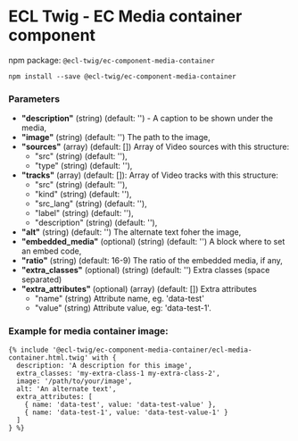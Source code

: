 # ECL Twig - EC Media container component

npm package: `@ecl-twig/ec-component-media-container`

```shell
npm install --save @ecl-twig/ec-component-media-container
```

### Parameters

- **"description"** (string) (default: '') - A caption to be shown under the media,
- **"image"** (string) (default: '') The path to the image,
- **"sources"** (array) (default: []) Array of Video sources with this structure:
  - "src" (string) (default: ''),
  - "type" (string) (default: ''),
- **"tracks"** (array) (default: []): Array of Video tracks with this structure:
  - "src" (string) (default: ''),
  - "kind" (string) (default: ''),
  - "src_lang" (string) (default: ''),
  - "label" (string) (default: ''),
  - "description" (string) (default: ''),
- **"alt"** (string) (default: '') The alternate text foher the image,
- **"embedded_media"** (optional) (string) (default: '') A block where to set an embed code,
- **"ratio"** (string) (default: 16-9) The ratio of the embedded media, if any,
- **"extra_classes"** (optional) (string) (default: '') Extra classes (space separated)
- **"extra_attributes"** (optional) (array) (default: []) Extra attributes
  - "name" (string) Attribute name, eg. 'data-test'
  - "value" (string) Attribute value, eg: 'data-test-1'.

### Example for media container image:

<!-- prettier-ignore -->
```twig
{% include '@ecl-twig/ec-component-media-container/ecl-media-container.html.twig' with { 
  description: 'A description for this image', 
  extra_classes: 'my-extra-class-1 my-extra-class-2', 
  image: '/path/to/your/image', 
  alt: 'An alternate text', 
  extra_attributes: [ 
    { name: 'data-test', value: 'data-test-value' }, 
    { name: 'data-test-1', value: 'data-test-value-1' } 
  ] 
} %} 
```
